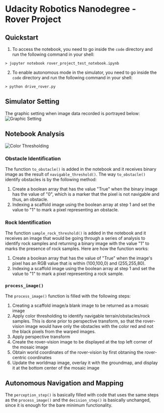 # Udacity Robotics Nanodegree - Rover Project

## Quickstart
1. To access the notebook, you need to go inside the `code` directory and run
 the following command in your shell:
 ```shell
 > jupyter notebook rover_project_test_notebook.ipynb
 ```
2. To enable autonomous mode in the simulator, you need to go inside the `code`
 directory and run the following command in your shell:
 ```shell
 > python drive_rover.py
 ```

 ## Simulator Setting
 The graphic setting when image data recorded is portrayed below:
 ![Graphic Setting](./images/graphic-settings.png)

## Notebook Analysis
![Color Thresholding](.images/color-thresholding.png)
### Obstacle Identification
The function `to_obstacle()` is added in the notebook and it receives binary
image as the result of `navigable_threshold()`. The way `to_obstacle()` identify
obstacles is by the following method:
1. Create a boolean array that has the value "True" when the binary image has
 the value of "0", which is a marker that the pixel is not navigable and thus,
 an obstacle.
2. Indexing a scaffold image using the boolean array at step 1 and set the value
 to "1" to mark a pixel representing an obstacle.

### Rock Identification
The function `sample_rock_threshold()` is added in the notebook and it receives
an image that would be going through a series of analysis to identify rock
samples and returning a binary image with the value "1" to marks the presence of
rock samples. Here are how the function works:
1. Create a boolean array that has the value of "True" when the image's pixel
 has an RGB value that is within (100,100,0) and (255,255,80).
2. Indexing a scaffold image using the boolean array at step 1 and set the value
 to "1" to mark a pixel representing a rock sample.

### `process_image()`
The `process_image()` function is filled with the following steps:
1. Creating a scaffold image/a blank image to be returned as a mosaic image
2. Apply color thresholding to identify navigable terrain/obstacles/rock
 samples. This is done prior to perspective transform, so that the rover-vision
 image would have only the obstacles with the color red and not the black pixels
 from the warped images.
3. Apply perspective transform
4. Create the rover-vision image to be displayed at the top left corner of the
 mosaic image
5. Obtain world coordinates of the rover-vision by first obtaning the
 rover-centric coordinates
6. Update the worldmap image, overlay it with the groundmap, and display it at
the bottom center of the mosaic image

## Autonomous Navigation and Mapping
The `perception_step()` is basically filled with code that uses the same steps
as the `process_image()` and the `decision_step()` is basically unchanged, since
it is enough for the bare minimum functionality.